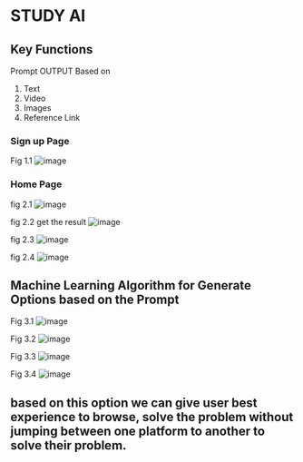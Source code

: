 # STUDY AI

## Key Functions
Prompt OUTPUT Based on
1. Text
2. Video
3. Images
4. Reference Link
   
### Sign up Page
Fig 1.1
![image](https://github.com/MihirShah07/AI/assets/92981484/df99f987-1c9f-4bd6-a749-6819f04eef5c)

### Home Page
fig 2.1
![image](https://github.com/MihirShah07/AI/assets/92981484/a3db2d19-94bf-46a1-a9e2-5a24ff1c911d)

fig 2.2 get the result
![image](https://github.com/MihirShah07/AI/assets/92981484/511064b9-36e4-4bf0-adc3-008b8058ce03)

fig 2.3 
![image](https://github.com/MihirShah07/AI/assets/92981484/cbd2c415-13be-4ab5-99d0-a0b616d4ad5e)

fig 2.4
![image](https://github.com/MihirShah07/AI/assets/92981484/c427c661-d6c2-4e09-8153-5c735a093dd2)


## Machine Learning Algorithm for Generate Options based on the Prompt

Fig 3.1
![image](https://github.com/MihirShah07/AI/assets/92981484/ffb9deff-de09-456a-be08-35d2afeb1155)

Fig 3.2
![image](https://github.com/MihirShah07/AI/assets/92981484/cae9b30b-f0ee-4cda-b266-2a00a8ecc0c0)

Fig 3.3
![image](https://github.com/MihirShah07/AI/assets/92981484/3c0fc9dc-ede4-4e25-aba0-06918bf03e03)

Fig 3.4
![image](https://github.com/MihirShah07/AI/assets/92981484/41ff322c-12c4-4df6-9dab-d94a185a133c)

## based on this option we can give user best experience to browse, solve the problem without jumping between one platform to another to solve their problem.

